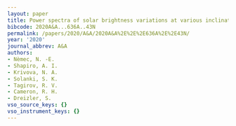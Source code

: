 ```yaml
---
layout: paper
title: Power spectra of solar brightness variations at various inclinations
bibcode: 2020A&A...636A..43N
permalink: /papers/2020/A&A/2020A&A%2E%2E%2E636A%2E%2E43N/
year: '2020'
journal_abbrev: A&A
authors:
- Nèmec, N. -E.
- Shapiro, A. I.
- Krivova, N. A.
- Solanki, S. K.
- Tagirov, R. V.
- Cameron, R. H.
- Dreizler, S.
vso_source_keys: {}
vso_instrument_keys: {}
---
```

